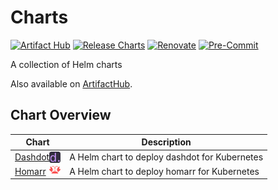 # Charts

[![Artifact Hub](https://img.shields.io/endpoint?url=https://artifacthub.io/badge/repository/oben01)](https://artifacthub.io/packages/search?repo=oben01&sort=relevance)
[![Release Charts](https://github.com/oben01/charts/actions/workflows/release.yaml/badge.svg)](https://github.com/oben01/charts/actions/workflows/release.yaml)
[![Renovate](https://img.shields.io/badge/Renovate-enabled-brightgreen?logo=renovatebot&logoColor=1DDEDD)](https://renovatebot.com)
[![Pre-Commit](https://img.shields.io/badge/Pre--Commit-enabled-brightgreen?logo=pre-commit)](https://pre-commit.com)

A collection of Helm charts

Also available on [ArtifactHub](https://artifacthub.io/packages/search?repo=oben01&sort=relevance).

## Chart Overview

| Chart | Description |
| ----- | ----------- |
| [Dashdot <img src='https://raw.githubusercontent.com/oben01/charts/main/charts/dashdot/icon.svg' alt='dashdot icon' width='18px' align='right' loading='lazy'>](charts/dashdot/) | A Helm chart to deploy dashdot for Kubernetes |
| [Homarr <img src='https://raw.githubusercontent.com/oben01/charts/main/charts/homarr/icon.svg' alt='homarr icon' width='18px' align='right' loading='lazy'>](charts/homarr/) | A Helm chart to deploy homarr for Kubernetes |
